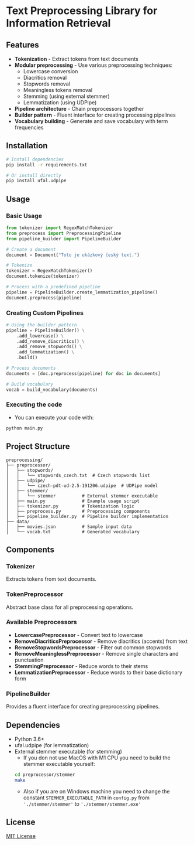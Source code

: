 # Text Preprocessing Library for Information Retrieval

## Features

- **Tokenization** - Extract tokens from text documents
- **Modular preprocessing** - Use various preprocessing techniques:
  - Lowercase conversion
  - Diacritics removal
  - Stopwords removal
  - Meaningless tokens removal
  - Stemming (using external stemmer)
  - Lemmatization (using UDPipe)
- **Pipeline architecture** - Chain preprocessors together
- **Builder pattern** - Fluent interface for creating processing pipelines
- **Vocabulary building** - Generate and save vocabulary with term frequencies

## Installation

```bash
# Install dependencies
pip install -r requirements.txt

# Or install directly
pip install ufal.udpipe
```

## Usage

### Basic Usage

```python
from tokenizer import RegexMatchTokenizer
from preprocess import PreprocessingPipeline
from pipeline_builder import PipelineBuilder

# Create a document
document = Document("Toto je ukázkový český text.")

# Tokenize
tokenizer = RegexMatchTokenizer()
document.tokenize(tokenizer)

# Process with a predefined pipeline
pipeline = PipelineBuilder.create_lemmatization_pipeline()
document.preprocess(pipeline)
```

### Creating Custom Pipelines

```python
# Using the builder pattern
pipeline = PipelineBuilder() \
    .add_lowercase() \
    .add_remove_diacritics() \
    .add_remove_stopwords() \
    .add_lemmatization() \
    .build()

# Process documents
documents = [doc.preprocess(pipeline) for doc in documents]

# Build vocabulary
vocab = build_vocabulary(documents)
```

### Executing the code

- You can execute your code with:
```bash
python main.py
```

## Project Structure

```
preprocessing/
├── preprocessor/
│   ├── stopwords/
│   │   └── stopwords_czech.txt  # Czech stopwords list
│   ├── udpipe/
│   │   └── czech-pdt-ud-2.5-191206.udpipe  # UDPipe model
│   ├── stemmer/
│   │   └── stemmer          # External stemmer executable
│   ├── main.py              # Example usage script
│   ├── tokenizer.py         # Tokenization logic
│   ├── preprocess.py        # Preprocessing components
│   ├── pipeline_builder.py  # Pipeline builder implementation
├── data/
│   ├── movies.json          # Sample input data
│   └── vocab.txt            # Generated vocabulary
```

## Components

### Tokenizer

Extracts tokens from text documents.

### TokenPreprocessor

Abstract base class for all preprocessing operations.

### Available Preprocessors

- **LowercasePreprocessor** - Convert text to lowercase
- **RemoveDiacriticsPreprocessor** - Remove diacritics (accents) from text
- **RemoveStopwordsPreprocessor** - Filter out common stopwords
- **RemoveMeaninglessPreprocessor** - Remove single characters and punctuation
- **StemmingPreprocessor** - Reduce words to their stems
- **LemmatizationPreprocessor** - Reduce words to their base dictionary form

### PipelineBuilder

Provides a fluent interface for creating preprocessing pipelines.

## Dependencies

- Python 3.6+
- ufal.udpipe (for lemmatization)
- External stemmer executable (for stemming)
    - If you don not use MacOS with M1 CPU you need to build the stemmer executable yourself:
    ```bash
    cd preprocessor/stemmer
    make
    ```
    - Also if you are on Windows machine you need to change the constant `STEMMER_EXECUTABLE_PATH` in `config.py` from `'./stemmer/stemmer'` to `'./stemmer/stemmer.exe'`

## License

[MIT License](LICENSE)